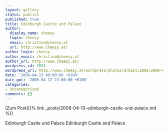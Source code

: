 ```yaml
---
layout: gallery
status: publish
published: true
title: Edinburgh Castle und Palace
author:
  display_name: cheesy
  login: cheesy
  email: christine@cheesy.at
  url: http://www.cheesy.at/
author_login: cheesy
author_email: christine@cheesy.at
author_url: http://www.cheesy.at/
wordpress_id: 2031
wordpress_url: http://www.cheesy.at/wordpress/photos/arbeit/2008/2008-03/2008-04-13/
date: '2008-04-13 00:00:00 +0100'
date_gmt: '2008-04-12 22:00:00 +0100'
categories:
- Uncategorized
comments: []
---
```


[Zum Post]({% link _posts/2008-04-13-edinburgh-castle-und-palace.md %})
<!--:de-->Edinburgh Castle und Palace
<!--:--><!--:en-->Edinburgh Castle and Palace
<!--:-->
